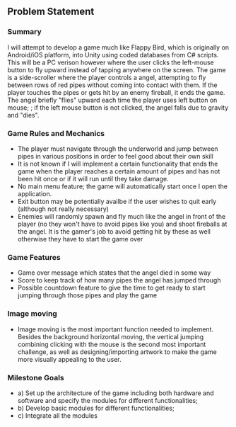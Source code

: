 ## Problem Statement ##

### Summary ###
I will attempt to develop a game much like Flappy Bird, which is originally on
Android/iOS platform, into Unity using coded databases from C# scripts. This will be a PC verison however where the user clicks the left-mouse button to fly upward instead of tapping anywhere on the screen.
The game is a side-scroller where the player controls a angel, attempting to
fly between rows of red pipes without coming into contact with them. If
the player touches the pipes or gets hit by an enemy fireball, it ends
the game. The angel briefly "flies" upward each time the player uses left button on mouse;
; if the left mouse button is not clicked, the angel falls due to gravity and "dies".


### Game Rules and Mechanics ###
* The player must navigate through the underworld and jump between pipes in various positions in order to feel good about their own skill
* It is not known if I will implement a certain functionality that ends the game when the player reaches a certain amount of pipes and has not been hit once or if it will run until they take damage.
* No main menu feature; the game will automatically start once I open the application.
* Exit button may be potentially availbe if the user wishes to quit early (although not really necessary)
* Enemies will randomly spawn and fly much like the angel in front of the player (no they won't have to avoid pipes like you) and shoot fireballs at the angel. It is the gamer's job to avoid getting hit by these as well otherwise they have to start the game over




### Game Features ###
* Game over message which states that the angel died in some way
* Score to keep track of how many pipes the angel has jumped through
* Possible countdown feature to give the time to get ready to start jumping through those pipes and play the game


### Image moving ###
* Image moving is the most important function
needed to implement. Besides the background horizontal moving, the
vertical jumping combining clicking with the mouse is the second  most important challenge, as well as designing/importing artwork to make the game more visually appealing to the user.



### Milestone Goals ###
* a) Set up the architecture of the game including both hardware and
software and specify the modules for different functionalities;
* b) Develop basic modules for different functionalities;
* c) Integrate all the modules




